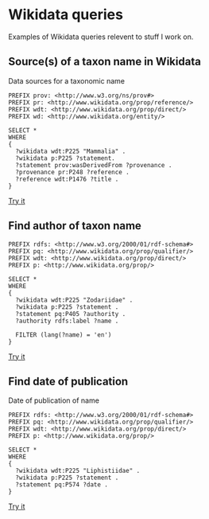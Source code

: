 # Wikidata queries

Examples of Wikidata queries relevent to stuff I work on.


## Source(s) of a taxon name in Wikidata

Data sources for a taxonomic name

```
PREFIX prov: <http://www.w3.org/ns/prov#>
PREFIX pr: <http://www.wikidata.org/prop/reference/>
PREFIX wdt: <http://www.wikidata.org/prop/direct/>
PREFIX wd: <http://www.wikidata.org/entity/>

SELECT *
WHERE
{
  ?wikidata wdt:P225 "Mammalia" .
  ?wikidata p:P225 ?statement. 
  ?statement prov:wasDerivedFrom ?provenance .
  ?provenance pr:P248 ?reference .
  ?reference wdt:P1476 ?title .
}
```

[Try it](http://tinyurl.com/n68edwv)


## Find author of taxon name

```
PREFIX rdfs: <http://www.w3.org/2000/01/rdf-schema#>
PREFIX pq: <http://www.wikidata.org/prop/qualifier/>
PREFIX wdt: <http://www.wikidata.org/prop/direct/>
PREFIX p: <http://www.wikidata.org/prop/>

SELECT *
WHERE
{
  ?wikidata wdt:P225 "Zodariidae" .
  ?wikidata p:P225 ?statement .
  ?statement pq:P405 ?authority .
  ?authority rdfs:label ?name .
  
  FILTER (lang(?name) = 'en')
}
```

[Try it](http://tinyurl.com/lur5xtf)

## Find date of publication

Date of publication of name

```
PREFIX rdfs: <http://www.w3.org/2000/01/rdf-schema#>
PREFIX pq: <http://www.wikidata.org/prop/qualifier/>
PREFIX wdt: <http://www.wikidata.org/prop/direct/>
PREFIX p: <http://www.wikidata.org/prop/>

SELECT *
WHERE
{
  ?wikidata wdt:P225 "Liphistiidae" .
  ?wikidata p:P225 ?statement .
  ?statement pq:P574 ?date .
}
```

[Try it](http://tinyurl.com/kclxpzv)




